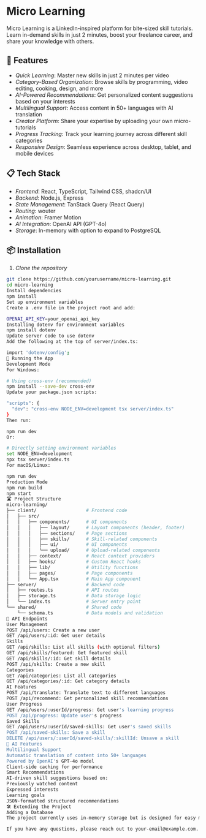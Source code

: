 # Micro Learning
Micro Learning is a LinkedIn-inspired platform for bite-sized skill tutorials. Learn in-demand skills in just 2 minutes, boost your freelance career, and share your knowledge with others.

## 🚀 Features
- *Quick Learning*: Master new skills in just 2 minutes per video
- *Category-Based Organization*: Browse skills by programming, video editing, cooking, design, and more
- *AI-Powered Recommendations*: Get personalized content suggestions based on your interests
- *Multilingual Support*: Access content in 50+ languages with AI translation
- *Creator Platform*: Share your expertise by uploading your own micro-tutorials
- *Progress Tracking*: Track your learning journey across different skill categories
- *Responsive Design*: Seamless experience across desktop, tablet, and mobile devices
## 📋 Tech Stack
- *Frontend*: React, TypeScript, Tailwind CSS, shadcn/UI
- *Backend*: Node.js, Express
- *State Management*: TanStack Query (React Query)
- *Routing*: wouter
- *Animation*: Framer Motion
- *AI Integration*: OpenAI API (GPT-4o)
- *Storage*: In-memory with option to expand to PostgreSQL
## 📦 Installation
1. *Clone the repository*
```bash
git clone https://github.com/yourusername/micro-learning.git
cd micro-learning
Install dependencies
npm install
Set up environment variables
Create a .env file in the project root and add:

OPENAI_API_KEY=your_openai_api_key
Installing dotenv for environment variables
npm install dotenv
Update server code to use dotenv
Add the following at the top of server/index.ts:

import 'dotenv/config';
🚀 Running the App
Development Mode
For Windows:

# Using cross-env (recommended)
npm install --save-dev cross-env
Update your package.json scripts:

"scripts": {
  "dev": "cross-env NODE_ENV=development tsx server/index.ts"
}
Then run:

npm run dev
Or:

# Directly setting environment variables
set NODE_ENV=development
npx tsx server/index.ts
For macOS/Linux:

npm run dev
Production Mode
npm run build
npm start
🛣 Project Structure
micro-learning/
├── client/                  # Frontend code
│   ├── src/
│   │   ├── components/      # UI components
│   │   │   ├── layout/      # Layout components (header, footer)
│   │   │   ├── sections/    # Page sections
│   │   │   ├── skills/      # Skill-related components
│   │   │   ├── ui/          # UI components
│   │   │   └── upload/      # Upload-related components
│   │   ├── context/         # React context providers
│   │   ├── hooks/           # Custom React hooks
│   │   ├── lib/             # Utility functions
│   │   ├── pages/           # Page components
│   │   └── App.tsx          # Main App component
├── server/                  # Backend code
│   ├── routes.ts            # API routes
│   ├── storage.ts           # Data storage logic
│   └── index.ts             # Server entry point
└── shared/                  # Shared code
    └── schema.ts            # Data models and validation
🔌 API Endpoints
User Management
POST /api/users: Create a new user
GET /api/users/:id: Get user details
Skills
GET /api/skills: List all skills (with optional filters)
GET /api/skills/featured: Get featured skill
GET /api/skills/:id: Get skill details
POST /api/skills: Create a new skill
Categories
GET /api/categories: List all categories
GET /api/categories/:id: Get category details
AI Features
POST /api/translate: Translate text to different languages
POST /api/recommend: Get personalized skill recommendations
User Progress
GET /api/users/:userId/progress: Get user's learning progress
POST /api/progress: Update user's progress
Saved Skills
GET /api/users/:userId/saved-skills: Get user's saved skills
POST /api/saved-skills: Save a skill
DELETE /api/users/:userId/saved-skills/:skillId: Unsave a skill
🧠 AI Features
Multilingual Support
Automatic translation of content into 50+ languages
Powered by OpenAI's GPT-4o model
Client-side caching for performance
Smart Recommendations
AI-driven skill suggestions based on:
Previously watched content
Expressed interests
Learning goals
JSON-formatted structured recommendations
🛠 Extending the Project
Adding a Database
The project currently uses in-memory storage but is designed for easy migration to PostgreSQL:

If you have any questions, please reach out to your-email@example.com.
